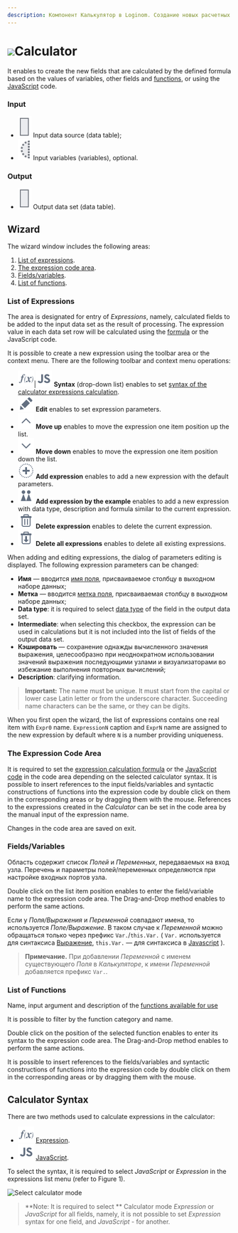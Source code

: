 ```yaml
---
description: Компонент Калькулятор в Loginom. Создание новых расчетных полей с использованием функций или JavaScript кода. Мастер настройки.
---
```

# ![ ](./../../../images/icons/components/calc-data_default.svg)Calculator

It enables to create the new fields that are calculated by the defined formula based on the values of variables, other fields and [functions](./../../func/calc-func/README.md), or using the [JavaScript](./javascript.md) code.

### Input

* ![ ](./../../../images/icons/app/node/ports/outputs/table_inactive.svg) Input data source (data table);
* ![ ](./../../../images/icons/app/node/ports/inputs-optional/variable_inactive.svg) Input variables (variables), optional.

### Output

* ![ ](./../../../images/icons/app/node/ports/outputs/table_inactive.svg) Output data set (data table).

## Wizard

The wizard window includes the following areas:

1. [List of expressions](#spisok-vyrazheniy).
2. [The expression code area](#oblast-koda-vyrazheniya).
3. [Fields/variables](#polyaperemennye).
4. [List of functions](#spisok-funktsiy).

### List of Expressions

The area is designated for entry of *Expressions*, namely, calculated fields to be added to the input data set as the result of processing. The expression value in each data set row will be calculated using the [formula](./expression.md) or the JavaScript code.

It is possible to create a new expression using the toolbar area or the context menu. There are the following toolbar and context menu operations:

* ![ ](./../../../images/icons/components/calcdata/expression_default.svg)|![](./../../../images/icons/components/calcdata/javascript_default.svg) **Syntax** (drop-down list) enables to set [syntax of the calculator expressions calculation](#sintaksis-kalkulyatora).
* ![ ](./../../../images/icons/common/toolbar-controls/edit_default.svg) **Edit** enables to set expression parameters.
* ![ ](./../../../images/icons/common/toolbar-controls/up_default.svg) **Move up** enables to move the expression one item position up the list.
* ![ ](./../../../images/icons/common/toolbar-controls/down_default.svg) **Move down** enables to move the expression one item position down the list.
* ![ ](./../../../images/icons/common/toolbar-controls/plus_default.svg) **Add expression** enables to add a new expression with the default parameters.
* ![ ](./../../../images/icons/common/toolbar-controls/clone_default.svg) **Add expression by the example** enables to add a new expression with data type, description and formula similar to the current expression.
* ![ ](./../../../images/icons/common/toolbar-controls/delete_default.svg) **Delete expression** enables to delete the current expression.
* ![ ](./../../../images/icons/common/toolbar-controls/delete-all_default.svg) **Delete all expressions** enables to delete all existing expressions.

When adding and editing expressions, the dialog of parameters editing is displayed. The following expression parameters can be changed:

* **Имя** — вводится [имя поля](./../../../data/datasetfieldfeatures.md), присваиваемое столбцу в выходном наборе данных;
* **Метка** — вводится [метка поля](./../../../data/datasetfieldfeatures.md), присваиваемая столбцу в выходном наборе данных;
* **Data type**: it is required to select [data type](./../../../data/datatype.md) of the field in the output data set.
* **Intermediate**: when selecting this checkbox, the expression can be used in calculations but it is not included into the list of fields of the output data set.
* **Кэшировать** — сохранение однажды вычисленного значения выражения, целесообразно при неоднократном использовании значений выражения последующими узлами и визуализаторами во избежание выполнения повторных вычислений;
* **Description**: clarifying information.

> **Important:** The name must be unique. It must start from the capital or lower case Latin letter or from the underscore character. Succeeding name characters can be the same, or they can be digits.

When you first open the wizard, the list of expressions contains one real item with `Expr0` name. `ExpressionN` caption and `ExprN` name are assigned to the new expression by default where `N` is a number providing uniqueness.

### The Expression Code Area

It is required to set the [expression calculation formula](./expression.md) or the [JavaScript code](./javascript.md) in the code area depending on the selected calculator syntax. It is possible to insert references to the input fields/variables and syntactic constructions of functions into the expression code by double click on them in the corresponding areas or by dragging them with the mouse. References to the expressions created in the *Calculator* can be set in the code area by the manual input of the expression name.

Changes in the code area are saved on exit.

### Fields/Variables

Область содержит список *Полей* и *Переменных*, передаваемых на вход узла. Перечень и параметры полей/переменных определяются при настройке входных портов узла.

Double click on the list item position enables to enter the field/variable name to the expression code area. The Drag-and-Drop method enables to perform the same actions.

Если у *Поля/Выражения* и *Переменной* совпадают имена, то используется *Поле/Выражение*. В таком случае к *Переменной* можно обращаться только через префикс `Var.`/`this.Var.` ( `Var.` используется для синтаксиса [Выражение](./expression.md), `this.Var.` — для синтаксиса в [Javascript](./javascript.md) ).

> **Примечание.** При добавлении *Переменной* с именем существующего *Поля* в *Калькуляторе*, к имени *Переменной* добавляется префикс `Var.`.

### List of Functions

Name, input argument and description of the [functions available for use](./../../func/calc-func/README.md)

It is possible to filter by the function category and name.

Double click on the position of the selected function enables to enter its syntax to the expression code area. The Drag-and-Drop method enables to perform the same actions.

It is possible to insert references to the fields/variables and syntactic constructions of functions into the expression code by double click on them in the corresponding areas or by dragging them with the mouse.

## Calculator Syntax

There are two methods used to calculate expressions in the calculator:

* ![ ](./../../../images/icons/components/calcdata/expression_default.svg) [Expression](./expression.md).
* ![ ](./../../../images/icons/components/calcdata/javascript_default.svg) [JavaScript](./javascript.md).

To select the syntax, it is required to select *JavaScript* or *Expression* in the expressions list menu (refer to Figure 1).

![Select calculator mode](./readme-1.png)

> **Note: It is required to select ** Calculator mode *Expression* or *JavaScript* for all fields, namely, it is not possible to set *Expression* syntax for one field, and *JavaScript* - for another.
